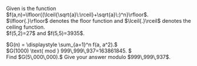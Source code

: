 <p>
Given is the function $f(a,n)=\lfloor{(\lceil{\sqrt{a}\:\rceil}+\sqrt{a}\:)^n}\rfloor$.<br />
$\lfloor{.}\rfloor$ denotes the floor function and $\lceil{.}\rceil$ denotes the ceiling function.<br />
$f(5,2)=27$ and $f(5,5)=3935$.
</p>
<p>
$G(n) = \displaystyle \sum_{a=1}^n f(a, a^2).$<br />
$G(1000) \text{ mod  } 999\,999\,937=163861845. $<br />
Find $G(5\,000\,000).$ Give your answer modulo $999\,999\,937$.
</p>
